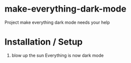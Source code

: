 # make-everything-dark-mode
Project make everything dark mode needs your help

# Installation / Setup
1. blow up the sun 
Everything is now dark mode
